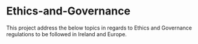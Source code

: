 # Ethics-and-Governance
This project address the below topics in regards to Ethics and Governance regulations to be followed in Ireland and Europe.
